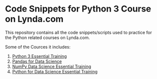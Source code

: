 # Code Snippets for Python 3 Course on Lynda.com

This repository contains all the code snippets/scripts used to practice for the Python related courses on Lynda.com.

Some of the Cources it includes:

1. [Python 3 Essential Training](https://www.lynda.com/Python-tutorials/Python-3-Essential-Training/62226-2.html)
2. [Pandas for Data Science](#)
3. [NumPy Data Science Essential Training](#)
4. [Python for Data Science Essential Training](#)